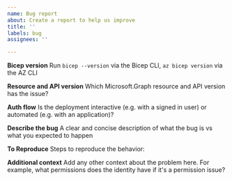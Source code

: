 ```yaml
---
name: Bug report
about: Create a report to help us improve
title: ''
labels: bug
assignees: ''

---
```


**Bicep version**
Run `bicep --version` via the Bicep CLI, `az bicep version` via the AZ CLI

**Resource and API version**
Which Microsoft.Graph resource and API version has the issue?

**Auth flow**
Is the deployment interactive (e.g. with a signed in user) or automated (e.g. with an application)?

**Describe the bug**
A clear and concise description of what the bug is vs what you expected to happen

**To Reproduce**
Steps to reproduce the behavior:

**Additional context**
Add any other context about the problem here. For example, what permissions does the identity have if it's a permission issue?
